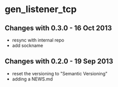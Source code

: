 gen_listener_tcp
================

Changes with 0.3.0 - 16 Oct 2013
--------------------------------

* resync with internal repo
* add sockname

Changes with 0.2.0 - 19 Sep 2013
--------------------------------

* reset the versioning to "Semantic Versioning"
* adding a NEWS.md
